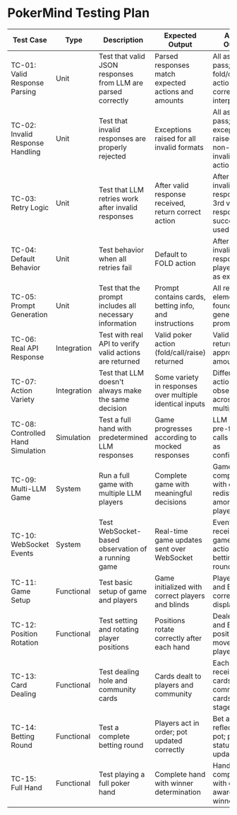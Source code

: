 # PokerMind Testing Plan

| Test Case | Type | Description | Expected Output | Actual Output |
|-----------|------|-------------|----------------|--------------|
| TC-01: Valid Response Parsing | Unit | Test that valid JSON responses from LLM are parsed correctly | Parsed responses match expected actions and amounts | All assertions pass; valid fold/call/raise actions correctly interpreted |
| TC-02: Invalid Response Handling | Unit | Test that invalid responses are properly rejected | Exceptions raised for all invalid formats | All assertions pass; exceptions raised for non-JSON, invalid actions, etc. |
| TC-03: Retry Logic | Unit | Test that LLM retries work after invalid responses | After valid response received, return correct action | After 2 invalid responses, 3rd valid response successfully used |
| TC-04: Default Behavior | Unit | Test behavior when all retries fail | Default to FOLD action | After 3 invalid responses, player folds as expected |
| TC-05: Prompt Generation | Unit | Test that the prompt includes all necessary information | Prompt contains cards, betting info, and instructions | All required elements found in generated prompt |
| TC-06: Real API Response | Integration | Test with real API to verify valid actions are returned | Valid poker action (fold/call/raise) returned | Valid actions returned with appropriate amounts |
| TC-07: Action Variety | Integration | Test that LLM doesn't always make the same decision | Some variety in responses over multiple identical inputs | Different actions observed across multiple runs |
| TC-08: Controlled Hand Simulation | Simulation | Test a full hand with predetermined LLM responses | Game progresses according to mocked responses | LLM raises pre-flop and calls on flop as configured |
| TC-09: Multi-LLM Game | System | Run a full game with multiple LLM players | Complete game with meaningful decisions | Game completes with chip redistribution among AI players |
| TC-10: WebSocket Events | System | Test WebSocket-based observation of a running game | Real-time game updates sent over WebSocket | Events received for game actions, betting rounds, etc. |
| TC-11: Game Setup | Functional | Test basic setup of game and players | Game initialized with correct players and blinds | Players, SB, and BB correctly displayed |
| TC-12: Position Rotation | Functional | Test setting and rotating player positions | Positions rotate correctly after each hand | Dealer, SB, and BB positions move to next players |
| TC-13: Card Dealing | Functional | Test dealing hole and community cards | Cards dealt to players and community | Each player receives 2 cards; community cards dealt in stages |
| TC-14: Betting Round | Functional | Test a complete betting round | Players act in order; pot updated correctly | Bet amounts reflected in pot; player statuses updated |
| TC-15: Full Hand | Functional | Test playing a full poker hand | Complete hand with winner determination | Hand completes with chips awarded to winner |